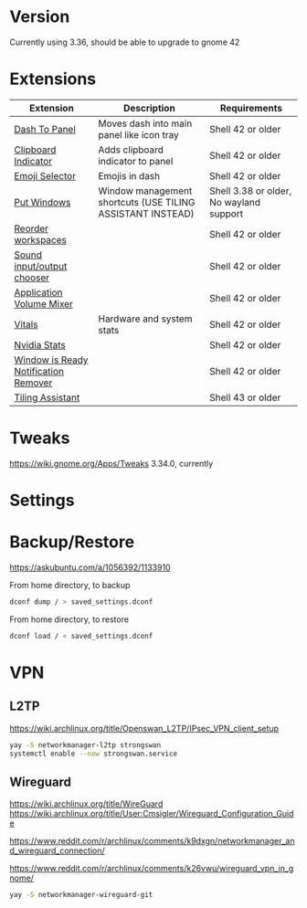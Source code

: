 # Version

Currently using 3.36, should be able to upgrade to gnome 42

# Extensions

|                                                         Extension                                                         |                        Description                         |              Requirements               |
|---------------------------------------------------------------------------------------------------------------------------|------------------------------------------------------------|-----------------------------------------|
| [Dash To Panel](https://extensions.gnome.org/extension/1160/dash-to-panel/)                                               | Moves dash into main panel like icon tray                  | Shell 42 or older                       |
| [Clipboard Indicator](https://extensions.gnome.org/extension/779/clipboard-indicator/)                                    | Adds clipboard indicator to panel                          | Shell 42 or older                       |
| [Emoji Selector](https://extensions.gnome.org/extension/1162/emoji-selector/)                                             | Emojis in dash                                             | Shell 42 or older                       |
| [Put Windows](https://extensions.gnome.org/extension/39/put-windows/)                                                     | Window management shortcuts (USE TILING ASSISTANT INSTEAD) | Shell 3.38 or older, No wayland support |
| [Reorder workspaces](https://extensions.gnome.org/extension/3685/reorder-workspaces/)                                     |                                                            | Shell 42 or older                       |
| [Sound input/output chooser](https://extensions.gnome.org/extension/906/sound-output-device-chooser/)                     |                                                            | Shell 42 or older                       |
| [Application Volume Mixer](https://extensions.gnome.org/extension/3499/application-volume-mixer/)                         |                                                            | Shell 42 or older                       |
| [Vitals](https://extensions.gnome.org/extension/1460/vitals/)                                                             | Hardware and system stats                                  | Shell 42 or older                       |
| [Nvidia Stats](https://extensions.gnome.org/extension/1320/nvidia-gpu-stats-tool/)                                        |                                                            | Shell 42 or older                       |
| [Window is Ready Notification Remover](https://extensions.gnome.org/extension/1007/window-is-ready-notification-remover/) |                                                            | Shell 42 or older                       |
| [Tiling Assistant](https://extensions.gnome.org/extension/3733/tiling-assistant/)                                         |                                                            | Shell 43 or older                       |


# Tweaks

https://wiki.gnome.org/Apps/Tweaks 3.34.0, currently

# Settings

# Backup/Restore

https://askubuntu.com/a/1056392/1133910

From home directory, to backup

```bash
dconf dump / > saved_settings.dconf
```

From home directory, to restore

```bash
dconf load / < saved_settings.dconf
```

# VPN

## L2TP

https://wiki.archlinux.org/title/Openswan_L2TP/IPsec_VPN_client_setup

```bash
yay -S networkmanager-l2tp strongswan
systemctl enable --now strongswan.service
```

## Wireguard

https://wiki.archlinux.org/title/WireGuard
https://wiki.archlinux.org/title/User:Cmsigler/Wireguard_Configuration_Guide

https://www.reddit.com/r/archlinux/comments/k9dxgn/networkmanager_and_wireguard_connection/


https://www.reddit.com/r/archlinux/comments/k26vwu/wireguard_vpn_in_gnome/
```bash
yay -S networkmanager-wireguard-git
```

